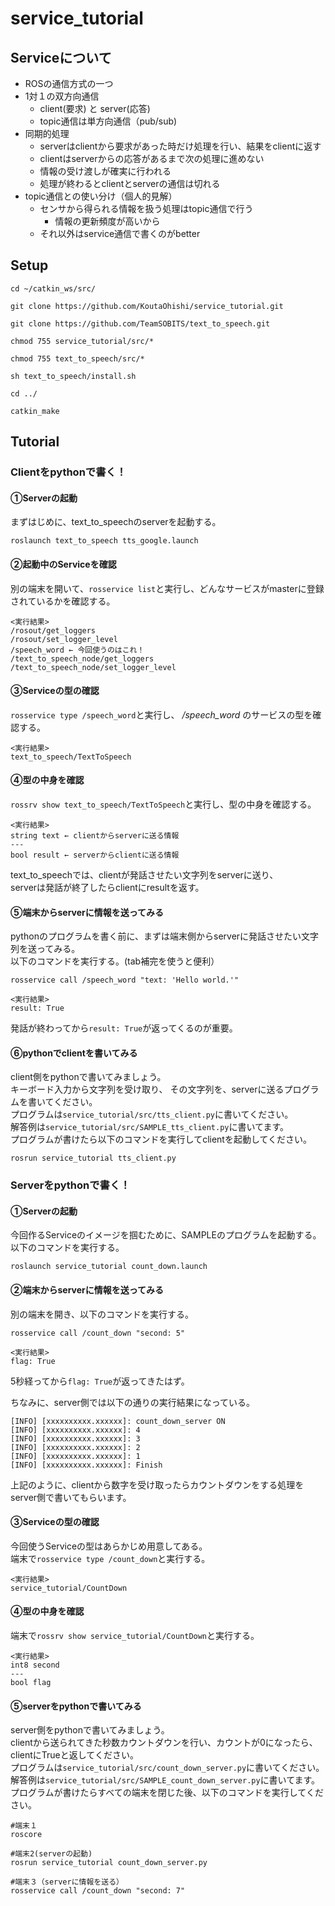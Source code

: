 # service_tutorial

## Serviceについて
- ROSの通信方式の一つ
- 1対１の双方向通信  
  - client(要求) と server(応答)
  - topic通信は単方向通信（pub/sub)
- 同期的処理
  - serverはclientから要求があった時だけ処理を行い、結果をclientに返す
  - clientはserverからの応答があるまで次の処理に進めない
  - 情報の受け渡しが確実に行われる
  - 処理が終わるとclientとserverの通信は切れる
- topic通信との使い分け（個人的見解）
  - センサから得られる情報を扱う処理はtopic通信で行う
    - 情報の更新頻度が高いから
  - それ以外はservice通信で書くのがbetter

## Setup
```
cd ~/catkin_ws/src/

git clone https://github.com/KoutaOhishi/service_tutorial.git

git clone https://github.com/TeamSOBITS/text_to_speech.git

chmod 755 service_tutorial/src/*

chmod 755 text_to_speech/src/*

sh text_to_speech/install.sh

cd ../

catkin_make

```

## Tutorial
### Clientをpythonで書く！
#### ①Serverの起動
まずはじめに、text_to_speechのserverを起動する。
```
roslaunch text_to_speech tts_google.launch
```

#### ②起動中のServiceを確認
別の端末を開いて、`rosservice list`と実行し、どんなサービスがmasterに登録されているかを確認する。
```
<実行結果>
/rosout/get_loggers
/rosout/set_logger_level
/speech_word ← 今回使うのはこれ！
/text_to_speech_node/get_loggers
/text_to_speech_node/set_logger_level
```

#### ③Serviceの型の確認
`rosservice type /speech_word`と実行し、 */speech_word* のサービスの型を確認する。

```
<実行結果>
text_to_speech/TextToSpeech
```

#### ④型の中身を確認
`rossrv show text_to_speech/TextToSpeech`と実行し、型の中身を確認する。
```
<実行結果>
string text ← clientからserverに送る情報
---
bool result ← serverからclientに送る情報

```

text_to_speechでは、clientが発話させたい文字列をserverに送り、  
serverは発話が終了したらclientにresultを返す。

#### ⑤端末からserverに情報を送ってみる
pythonのプログラムを書く前に、まずは端末側からserverに発話させたい文字列を送ってみる。  
以下のコマンドを実行する。(tab補完を使うと便利）
```
rosservice call /speech_word "text: 'Hello world.'"

<実行結果>
result: True
```
発話が終わってから`result: True`が返ってくるのが重要。  

#### ⑥pythonでclientを書いてみる
client側をpythonで書いてみましょう。  
キーボード入力から文字列を受け取り、  その文字列を、serverに送るプログラムを書いてください。  
プログラムは`service_tutorial/src/tts_client.py`に書いてください。  
解答例は`service_tutorial/src/SAMPLE_tts_client.py`に書いてます。  
プログラムが書けたら以下のコマンドを実行してclientを起動してください。
```
rosrun service_tutorial tts_client.py
```


### Serverをpythonで書く！
#### ①Serverの起動
今回作るServiceのイメージを掴むために、SAMPLEのプログラムを起動する。  
以下のコマンドを実行する。  
```
roslaunch service_tutorial count_down.launch
```

#### ②端末からserverに情報を送ってみる
別の端末を開き、以下のコマンドを実行する。
```
rosservice call /count_down "second: 5"

<実行結果>
flag: True
```
5秒経ってから`flag: True`が返ってきたはず。  

ちなみに、server側では以下の通りの実行結果になっている。  
```
[INFO] [xxxxxxxxxx.xxxxxx]: count_down_server ON
[INFO] [xxxxxxxxxx.xxxxxx]: 4
[INFO] [xxxxxxxxxx.xxxxxx]: 3
[INFO] [xxxxxxxxxx.xxxxxx]: 2
[INFO] [xxxxxxxxxx.xxxxxx]: 1
[INFO] [xxxxxxxxxx.xxxxxx]: Finish
```
上記のように、clientから数字を受け取ったらカウントダウンをする処理をserver側で書いてもらいます。

#### ③Serviceの型の確認
今回使うServiceの型はあらかじめ用意してある。  
端末で`rosservice type /count_down`と実行する。  
```
<実行結果>
service_tutorial/CountDown
```

#### ④型の中身を確認
端末で`rossrv show service_tutorial/CountDown`と実行する。
```
<実行結果>
int8 second
---
bool flag

```

#### ⑤serverをpythonで書いてみる
server側をpythonで書いてみましょう。  
clientから送られてきた秒数カウントダウンを行い、カウントが0になったら、clientにTrueと返してください。  
プログラムは`service_tutorial/src/count_down_server.py`に書いてください。  
解答例は`service_tutorial/src/SAMPLE_count_down_server.py`に書いてます。  
プログラムが書けたらすべての端末を閉じた後、以下のコマンドを実行してください。
```
#端末１
roscore

#端末2(serverの起動)
rosrun service_tutorial count_down_server.py

#端末３（serverに情報を送る）
rosservice call /count_down "second: 7"
```
